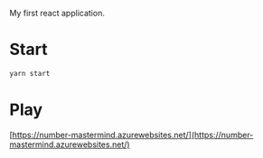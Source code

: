 My first react application. 

# Start 
```bash
yarn start
```

# Play
[https://number-mastermind.azurewebsites.net/](https://number-mastermind.azurewebsites.net/)